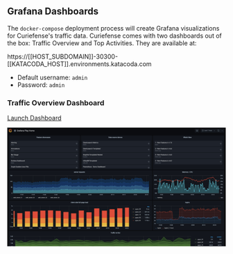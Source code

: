 ## Grafana Dashboards

The `docker-compose` deployment process will create Grafana visualizations for Curiefense's traffic data.
Curiefense comes with two dashboards out of the box: Traffic Overview and Top Activities. They are available at:

https://[[HOST_SUBDOMAIN]]-30300-[[KATACODA_HOST]].environments.katacoda.com

* Default username: `admin`
* Password: `admin`

### Traffic Overview Dashboard

[Launch Dashboard](https://[[HOST_SUBDOMAIN]]-30300-[[KATACODA_HOST]].environments.katacoda.com/d/RF_rRJIGk/traffic-overview?orgId=1)

![Grafana Screenshot](./assets/grafana-real_time_screenshot.jpg)

